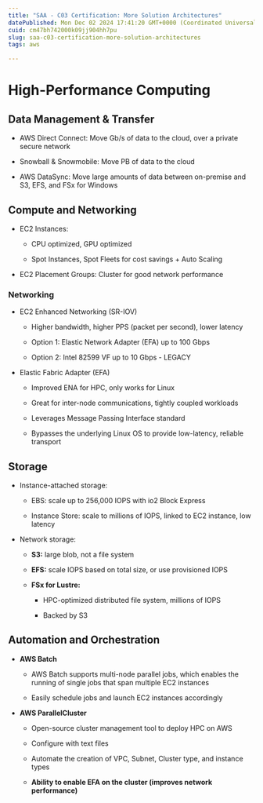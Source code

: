 ```yaml
---
title: "SAA - C03 Certification: More Solution Architectures"
datePublished: Mon Dec 02 2024 17:41:20 GMT+0000 (Coordinated Universal Time)
cuid: cm47bh742000k09jj904hh7pu
slug: saa-c03-certification-more-solution-architectures
tags: aws

---
```


# High-Performance Computing

## Data Management & Transfer

* AWS Direct Connect: Move Gb/s of data to the cloud, over a private secure network
    
* Snowball & Snowmobile: Move PB of data to the cloud
    
* AWS DataSync: Move large amounts of data between on-premise and S3, EFS, and FSx for Windows
    

## Compute and Networking

* EC2 Instances:
    
    * CPU optimized, GPU optimized
        
    * Spot Instances, Spot Fleets for cost savings + Auto Scaling
        
* EC2 Placement Groups: Cluster for good network performance
    

### Networking

* EC2 Enhanced Networking (SR-IOV)
    
    * Higher bandwidth, higher PPS (packet per second), lower latency
        
    * Option 1: Elastic Network Adapter (EFA) up to 100 Gbps
        
    * Option 2: Intel 82599 VF up to 10 Gbps - LEGACY
        
* Elastic Fabric Adapter (EFA)
    
    * Improved ENA for HPC, only works for Linux
        
    * Great for inter-node communications, tightly coupled workloads
        
    * Leverages Message Passing Interface standard
        
    * Bypasses the underlying Linux OS to provide low-latency, reliable transport
        

## Storage

* Instance-attached storage:
    
    * EBS: scale up to 256,000 IOPS with io2 Block Express
        
    * Instance Store: scale to millions of IOPS, linked to EC2 instance, low latency
        
* Network storage:
    
    * **S3:** large blob, not a file system
        
    * **EFS:** scale IOPS based on total size, or use provisioned IOPS
        
    * **FSx for Lustre:**
        
        * HPC-optimized distributed file system, millions of IOPS
            
        * Backed by S3
            

## Automation and Orchestration

* **AWS Batch**
    
    * AWS Batch supports multi-node parallel jobs, which enables the running of single jobs that span multiple EC2 instances
        
    * Easily schedule jobs and launch EC2 instances accordingly
        
* **AWS ParallelCluster**
    
    * Open-source cluster management tool to deploy HPC on AWS
        
    * Configure with text files
        
    * Automate the creation of VPC, Subnet, Cluster type, and instance types
        
    * **Ability to enable EFA on the cluster (improves network performance)**